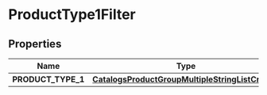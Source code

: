 
# ProductType1Filter

## Properties
| Name | Type | Description | Notes |
| ------------ | ------------- | ------------- | ------------- |
| **PRODUCT_TYPE_1** | [**CatalogsProductGroupMultipleStringListCriteria**](.md) |  |  |



